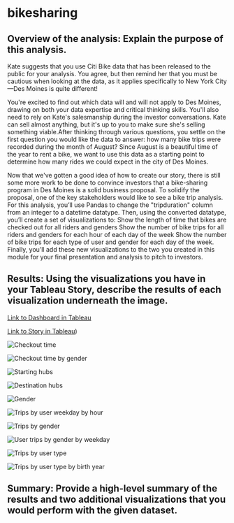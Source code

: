 # bikesharing

## Overview of the analysis: Explain the purpose of this analysis.

Kate suggests that you use Citi Bike data that has been released to the public for your analysis. You agree, but then remind her that you must be cautious when looking at the data, as it applies specifically to New York City—Des Moines is quite different!

You're excited to find out which data will and will not apply to Des Moines, drawing on both your data expertise and critical thinking skills. You'll also need to rely on Kate's salesmanship during the investor conversations. Kate can sell almost anything, but it's up to you to make sure she's selling something viable.After thinking through various questions, you settle on the first question you would like the data to answer: how many bike trips were recorded during the month of August? Since August is a beautiful time of the year to rent a bike, we want to use this data as a starting point to determine how many rides we could expect in the city of Des Moines.

Now that we've gotten a good idea of how to create our story, there is still some more work to be done to convince investors that a bike-sharing program in Des Moines is a solid business proposal. To solidify the proposal, one of the key stakeholders would like to see a bike trip analysis.
For this analysis, you’ll use Pandas to change the "tripduration" column from an integer to a datetime datatype. Then, using the converted datatype, you’ll create a set of visualizations to:
Show the length of time that bikes are checked out for all riders and genders
Show the number of bike trips for all riders and genders for each hour of each day of the week
Show the number of bike trips for each type of user and gender for each day of the week.
Finally, you’ll add these new visualizations to the two you created in this module for your final presentation and analysis to pitch to investors.


## Results: Using the visualizations you have in your Tableau Story, describe the results of each visualization underneath the image.

[Link to Dashboard in Tableau](XXX)

[Link to Story in Tableau](https://public.tableau.com/views/Module14-Challenge_16544762101330/BikeSharing?:language=en-US&:display_count=n&:origin=viz_share_link))

![Checkout time](/images/checkout_time_for_users.png)


![Checkout time by gender](/images/checkout_times_by_gender.png)

![Starting hubs](/images/starting_hubs.png)

![Destination hubs](/images/destination_hubs.png)

![Gender](/images/gender_breakdown.png)

![Trips by user weekday by hour](/images/trips_by_week_day_by_hour.png)

![Trips by gender](/images/trips_by_gender.png)

![User trips by gender by weekday](/images/user_trips_by_gender_by_weekday.png)

![Trips by user type](/images/trips_by_usertype.png)

![Trips by user type by birth year](/images/trips_by_usertype_by_birthyear.png)

## Summary: Provide a high-level summary of the results and two additional visualizations that you would perform with the given dataset.


